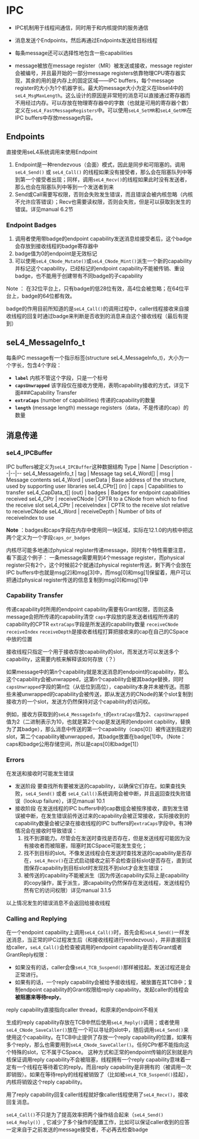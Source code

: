 # IPC

- IPC机制用于线程间通信，同时用于和内核提供的服务通信

- 消息发送个Endpoints，然后再通过Endpoints发送给目标线程

- 每条message还可以选择性地包含一些capabilities

- message被放在message register（MR）被发送或接收，message register会被编号，并且最开始的一部分message registers依靠物理CPU寄存器实现，其余的用的是内存上的固定区域——IPC buffers，每个message register的大小为1个机器字长。最大的message大小为定义在libsel4中的`seL4_MsgMaxLength`。这么设计的原因是非常短的消息可以直接通过寄存器而不用经过内存。可以存放在物理寄存器中的字数（也就是可用的寄存器个数）定义在`seL4_FastMessageRegisters`中。可以使用`seL4_SetMR`和`seL4_GetMR`在IPC buffers中存放message内容。

## Endpoints
直接使用seL4系统调用来使用Endpoint
1. Endpoint是一种rendezvous（会面）模式，因此是同步和可阻塞的。调用`seL4_Send()` 或 `seL4_Call()` 的线程如果没有接受者，那么会在阻塞队列中等到第一个接受者出现；同样，调用`seL4_Recv()`的线程如果此时没有发送者，那么也会在阻塞队列中等到一个发送者到来
2. Send或Call需要写权限，否则会失败发生错误，而且错误会被内核忽略（内核不允许应答错误）；Recv也需要读权限，否则会失败，但是可以获取到发生的错误。详见manual 6.2节

### Endpoint Badges
1. 调用者使用带badge的endpoint capability发送消息给接受者后，这个badge会存放到接收线程的badge寄存器中
2. badge值为0的endpoint是无效标记
3. 可以使用`seL4_CNode_Mutate()`或`seL4_CNode_Mint()`派生一个新的capability并标记这个capability，已经标记的endpoint capability不能被传销、重设badge，也不能用于创建带有不同badge的子capability

Note ： 在32位平台上，只有badge的低28位有效，高4位会被忽略；在64位平台上，badge的64位都有效。

badge的作用目前所知道的是`seL4_Call()`的调用过程中，caller线程接收来自接收线程的回复时通过badge来判断是否收到的消息来自这个接收线程（最后有提到）

## seL4_MessageInfo_t
每条IPC message有一个指示标签(structure seL4_MessageInfo_t)，大小为一个字长，包含4个字段：
- **`label`**
内核不管这个字段，只是一个标号
- **`capsUnwrapped`**
该字段仅在接收方使用，表明capability接收的方式，详见下面###Capability Transfer
- **`extraCaps`** (number of capabilities)
传递的capability的数量
- **`length`** (message length)
message registers（data，不是传递的cap）的数量


## 消息传递
### seL4_IPCBuffer
IPC buffers被定义为`seL4_IPCBuffer`这种数据结构
Type | Name | Description
--|--|--
seL4_MessageInfo_t | tag | Message tag
seL4_Word[] | msg | Message contents
seL4_Word | userData | Base address of the structure, used by supporting user libraries
seL4_CPtr[] (in) | caps | Capabilities to transfer
seL4_CapData_t[] (out) | badges | Badges for endpoint capabilities received
seL4_CPtr | receiveCNode | CPTR to a CNode from which to find the receive slot
seL4_CPtr | receiveIndex | CPTR to the receive slot relative to receiveCNode
seL4_Word | receiveDepth | Number of bits of receiveIndex to use

**Note** ：badges和caps字段在内存中使用同一块区域，实际在12.1.0的内核中把这两个定义为一个字段`caps_or_badges`

内核尽可能多地通过physical register传递message，同时有个特性需要注意，看下面这个例子：
一条message需要用到4个message register，而physical register只有2个，这个时候前2个就通过physical register传送，剩下两个会放在IPC buffers中也就是msg[2]和msg[3]中，而msg[0]和msg[1]保留着，用户可以把通过physical register传送的信息复制到msg[0]和msg[1]中

### Capability Transfer
传递capability时所用的endpoint capability需要有Grant权限，否则这条message会把所传递的capability清空
`caps`字段放的是发送者线程所传递的capability的CPTR
`extraCaps`字段是所发送的capability数量
`receiveCNode` `receiveIndex` `receiveDepth`是接收者线程打算把接收来的cap在自己的CSpace中放的位置

接收线程只指定一个用于接收存放capability的slot，而发送方可以发送多个capability，这需要内核来解释该如何存放（？）

如果message中的第n个capability就是发送消息的endpoint的capability，那么这个capability会被unwrapped，这第n个capability会被其badge替换，同时`capsUnwrapped`字段的第n位（从低位到高位），capability本身并未被传送。而那些未被unwrapped的capability会被传送，即从发送方的CNode的某个slot复制到接收方的一个slot，发送方仍然保持对这个capability的访问权。

例如，接收方获取到的`seL4_MessageInfo_t`的`extraCaps`值为2、`capsUnwrapped`值为2（二进制表示为10，也就是第2个cap是发送用的endpoint capbility，替换为了其badge），那么消息中传送的第一个capability（caps[0]）被传送到指定的slot，第二个capability被unwrapped，其badge放置在badge[1]中。（Note：caps和badge公用存储空间，所以是caps[0]和badge[1]）

### Errors
在发送和接收时可能发生错误
- 发送阶段
要查找所有要被发送的capability，以确保它们存在。如果查找失败，`seL4_Send()` 或者 `seL4_Call()`系统调用会被中断，并且返回查找失败错误（lookup failure），详见manual 10.1
- 接收阶段
在发送线程的IPC buffers中的cap数组会被按序接收，直到发生错误被中断，在发生错误前传送过来的capability会被正常接收，实际接收到的capability数量会被记录在接收线程的IPC buffers的`extraCaps`字段中。有3种情况会在接收时导致错误：
	1. 找不到源能力。尽管会在发送时查找是否存在，但是发送线程可能因为没有接收者而被阻塞，阻塞时其CSpace可能发生变化；
	2. 找不到目标的slot。不像发送线程会在发送时查找发送的capability是否存在，`seL4_Recv()`在正式启动接收之前不会检查目标slot是否存在，直到试图保存capability到目标slot时发现找不到slot才会发生错误；
	3. 被传送的capability不能被派生（因为传送capability实际上是capability的copy操作，属于派生，源capability仍然保存在发送线程，发送线程仍然有它的访问权限）详见manual 3.1.5
	
以上情况发生的错误消息不会返回给接收线程

### Calling and Replying
在一个endpoint capability上调用`seL4_Call()`时，首先会和`seL4_Send()`一样发送消息，当正常的IPC过程发生后（和接收线程进行rendezvous），并非直接回复给caller，`seL4_Call()`会检查被调用的endpoint capability是否有Grant或者GrantReply权限：
- 如果没有的话，caller会像`seL4_TCB_Suspend()`那样被挂起。发送过程还是会正常进行。
- 如果有的话，一个reply capability会被给予接收线程，被放置在其TCB中；复制endpoint capability的Grant权限给reply capability。发起caller的线程会**被阻塞来等待reply**。

reply capability直接指向caller thread，和原来的endpoint不相关

生成的reply capability存放在TCB中然后使用`seL4_Reply()`调用；或者使用`seL4_CNode_SaveCaller()`放在一个可以寻址的slot中，随后调用`seL4_Send()`来使用这个capability。在TCB中止提供了存放一个reply capability的位置，如果有多个reply，那么也需要用到`seL4_CNode_SaveCaller()`。任何CPtr都不能指向这个特殊的slot，它不属于CSpace。
这种方式和正常的endpoint传输的区别就是内核保证调用reply capability不会被阻塞，线程拥有一个reply capability意味着一定有一个线程在等待着它的reply。而且reply capability是非拥有的（被调用一次即销毁）。如果在等待reply的线程被销毁了（比如被`seL4_TCB_Suspend()`挂起），内核将销毁这个reply capability。

用了reply capability回复caller线程就好像caller线程使用了`seL4_Recv()`，接收回复消息。

`seL4_Call()`不只是为了提高效率把两个操作结合起来（`seL4_Send()` `seL4_Reply()`）, 它减少了多个操作的配置工作，比如可以保证caller收到的应答一定来自于之前发送的message接受者，不必再去检查badge